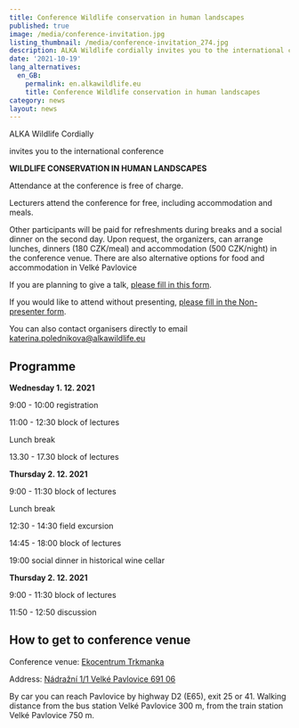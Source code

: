 ```yaml
---
title: Conference Wildlife conservation in human landscapes
published: true
image: /media/conference-invitation.jpg
listing_thumbnail: /media/conference-invitation_274.jpg
description: ALKA Wildlife cordially invites you to the international conference.
date: '2021-10-19'
lang_alternatives:
  en_GB:
    permalink: en.alkawildlife.eu
    title: Conference Wildlife conservation in human landscapes
category: news
layout: news
---
```

ALKA Wildlife Cordially

invites you to the international conference

**WILDLIFE CONSERVATION IN HUMAN LANDSCAPES**

Attendance at the conference is free of charge.

Lecturers attend the conference for free, including accommodation and meals. 

Other participants will be paid for refreshments during breaks and a social dinner on the second day. Upon request, the organizers, can arrange lunches, dinners (180 CZK/meal) and accommodation (500 CZK/night) in the conference venue. There are also alternative options for food and accommodation in Velké Pavlovice

If you are planning to give a talk, [please fill in this form](https://docs.google.com/forms/d/e/1FAIpQLSeKNJMCr4l_w52KX_KttMrG7mHYaQio54Ajytzl4JzW1IR8eQ/viewform).

If you would like to attend without presenting, [please fill in the Non-presenter form](https://docs.google.com/forms/d/e/1FAIpQLScGqNV0PMyQpLXwPYc5AulPq8Z_sJ3BSnwUrr8OUG6I7w5SyA/viewform).

You can also contact organisers directly to email katerina.polednikova@alkawildlife.eu



## Programme

**Wednesday 1. 12. 2021**

9:00 - 10:00 registration

11:00 - 12:30 block of lectures

Lunch break

13.30 - 17.30 block of lectures



**Thursday 2. 12. 2021**

9:00 - 11:30 block of lectures

Lunch break

12:30 - 14:30 field excursion

14:45 - 18:00 block of lectures

19:00 social dinner in historical wine cellar



**Thursday 2. 12. 2021**

9:00 - 11:30 block of lectures

11:50 - 12:50 discussion



## How to get to conference venue

Conference venue: [Ekocentrum Trkmanka](https://www.ekocentrum-trkmanka.com/)

Address: [Nádražní 1/1 Velké Pavlovice 691 06](https://www.google.com/maps/place/Ekocentrum+Trkmanka,+p%C5%99%C3%ADsp%C4%9Bvkov%C3%A1+organizace/@48.8962326,16.819128,15z/data=!4m5!3m4!1s0x0:0xb84de4b58578a885!8m2!3d48.8962326!4d16.819128?sa=X&ved=2ahUKEwitkLrhqdbzAhUosKQKHcZYA3AQ_BJ6BAhbEAU&shorturl=1)

By car you can reach Pavlovice by highway D2 (E65), exit 25 or 41. Walking distance from the bus station Velké Pavlovice 300 m, from the train station Velké Pavlovice 750 m.
